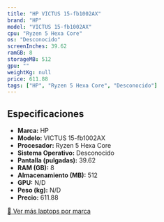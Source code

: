 ```yaml
---
title: "HP VICTUS 15-fb1002AX"
brand: "HP"
model: "VICTUS 15-fb1002AX"
cpu: "Ryzen 5 Hexa Core"
os: "Desconocido"
screenInches: 39.62
ramGB: 8
storageMB: 512
gpu: ""
weightKg: null
price: 611.88
tags: ["HP", "Ryzen 5 Hexa Core", "Desconocido"]
---
```

## Especificaciones

- **Marca:** HP
- **Modelo:** VICTUS 15-fb1002AX
- **Procesador:** Ryzen 5 Hexa Core
- **Sistema Operativo:** Desconocido
- **Pantalla (pulgadas):** 39.62
- **RAM (GB):** 8
- **Almacenamiento (MB):** 512
- **GPU:** N/D
- **Peso (kg):** N/D
- **Precio:** 611.88

[:rocket: Ver más laptops por marca](/brand/hp)
